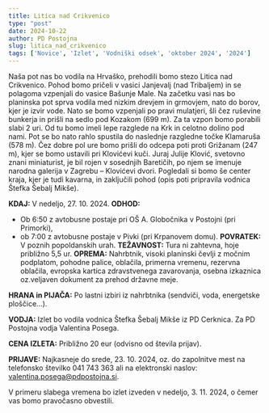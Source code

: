 ```yaml
---
title: Litica nad Crikvenico
type: "post"
date: 2024-10-22
author: PD Postojna
slug: litica_nad_crikvenico
tags: ['Novice', 'Izlet', 'Vodniški odsek', 'oktober 2024', '2024']
---
```


Naša pot nas bo vodila na Hrvaško, prehodili bomo stezo Litica nad Crikvenico. Pohod bomo pričeli v vasici Janjevalj (nad Tribaljem) in se polagoma vzpenjali do vasice Bašunje Male. Na začetku vasi nas bo planinska pot sprva vodila med nizkim drevjem in grmovjem, nato do  borov, kjer je izvir vode. Nato se bomo  vzpenjali po pravi mulatjeri, šli čez ruševine bunkerja in prišli na sedlo pod Kozakom (699 m). Za ta vzpon bomo porabili slabi 2 uri. Od tu bomo imeli lepe razglede na Krk in celotno dolino pod nami. Pot se bo nato rahlo spustila do naslednje razgledne točke Klamaruša (578 m). Čez dobre pol ure bomo prišli do odcepa poti proti Grižanam (247 m), kjer se bomo ustavili pri Klovićevi kuči. Juraj Julije Klović, svetovno znani miniaturist, je bil rojen v sosednjih Baretičih, po njem se imenuje narodna galerija v Zagrebu – Klovićevi dvori. Pogledali si bomo še center kraja, kjer je tudi kavarna, in zaključili pohod (opis poti pripravila vodnica Štefka Šebalj Mikše).


**KDAJ:** V nedeljo, 27. 10. 2024.
**ODHOD:**
- Ob 6:50 z avtobusne postaje pri OŠ A. Globočnika v Postojni (pri Primorki), 
- ob 7:00 z avtobusne postaje v Pivki (pri Krpanovem domu).
**POVRATEK:** V poznih popoldanskih urah.
**TEŽAVNOST:** Tura ni zahtevna, hoje približno 5,5 ur. 
**OPREMA:** Nahrbtnik, visoki planinski čevlji z močnim podplatom, pohodne palice, oblačila, primerna vremenu, rezervna oblačila, evropska kartica zdravstvenega zavarovanja, osebna izkaznica oz.veljaven dokument za prehod državne meje.

**HRANA in PIJAČA:** Po lastni izbiri iz nahrbtnika (sendviči, voda, energetske ploščice…).

**VODJA:** Izlet bo vodila vodnica Štefka Šebalj Mikše iz PD Cerknica. 
Za PD Postojna vodja Valentina Posega.

**CENA IZLETA:**  Približno 20 eur (odvisno od števila prijav).

**PRIJAVE:** Najkasneje do srede, 23. 10. 2024, oz. do zapolnitve mest na telefonsko številko 041 743 363 ali na elektronski naslov: valentina.posega@pdpostojna.si.

V primeru slabega vremena bo izlet izveden v nedeljo, 3. 11. 2024, o čemer vas bomo pravočasno obvestili.

